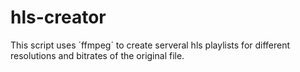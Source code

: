 # hls-creator
This script uses ´ffmpeg´ to create serveral hls playlists for different resolutions and bitrates of the original file.
